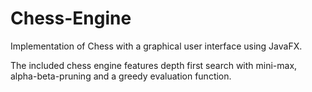 # Chess-Engine
Implementation of Chess with a graphical user interface using JavaFX.

The included chess engine features depth first search with mini-max, alpha-beta-pruning and a greedy evaluation function.

